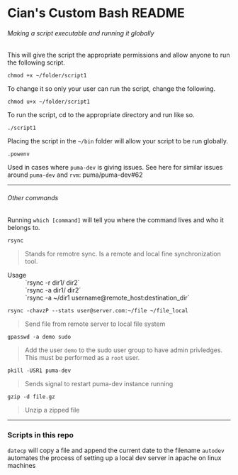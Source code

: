 # Cian's Custom Bash README

###### Making a script executable and running it globally

This will give the script the appropriate permissions and allow anyone to run the following script.

`chmod +x ~/folder/script1`

To change it so only your user can run the script, change the following.

`chmod u+x ~/folder/script1`

To run the script, cd to the appropriate directory and run like so.

`./script1`

Placing the script in the `~/bin` folder will allow your script to be run globally.

`.powenv`

Used in cases where `puma-dev` is giving issues. See here for similar issues around `puma-dev` and `rvm`: puma/puma-dev#62

---

###### Other commands

Running `which [command]` will tell you where the command lives and who it belongs to.

`rsync`
> Stands for remotre sync. Is a remote and local fine synchronization tool.

<dl>
  <dt>Usage</dt>
  <dd>
    `rsync -r dir1/ dir2`
  </dd>
  <dd>
    `rsync -a dir1/ dir2`
  </dd>
  <dd>
    `rsync -a ~/dir1 username@remote_host:destination_dir`
  </dd>
</dl>

`rsync -chavzP --stats user@server.com:~/file ~/file_local`
> Send file from remote server to local file system

`gpasswd -a demo sudo`
> Add the user `demo` to the sudo user group to have admin privledges. This must be performed as a `root` user.

`pkill -USR1 puma-dev`
> Sends signal to restart puma-dev instance running

`gzip -d file.gz`
> Unzip a zipped file

---

### Scripts in this repo

`datecp` will copy a file and append the current date to the filename
`autodev` automates the process of setting up a local dev server in apache on linux machines
